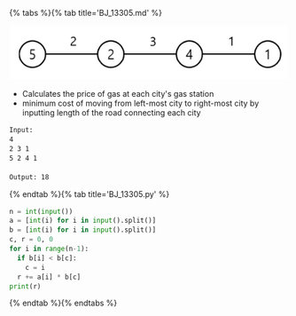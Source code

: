 {% tabs %}{% tab title='BJ_13305.md' %}

![BJ_13305](images/20210303_201332.png)

* Calculates the price of gas at each city's gas station
* minimum cost of moving from left-most city to right-most city by inputting length of the road connecting each city

```txt
Input:
4
2 3 1
5 2 4 1

Output: 18
```

{% endtab %}{% tab title='BJ_13305.py' %}

```py
n = int(input())
a = [int(i) for i in input().split()]
b = [int(i) for i in input().split()]
c, r = 0, 0
for i in range(n-1):
  if b[i] < b[c]:
    c = i
  r += a[i] * b[c]
print(r)
```

{% endtab %}{% endtabs %}
